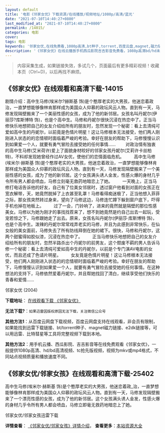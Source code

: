 ```yaml
---
layout: default
title: '电影《邻家女优》下载资源/在线播放/视频地址/1080p/高清/蓝光'
date: "2021-07-10T14:40:27+0800"
last_modified_at: "2021-07-10T14:40:27+0800"
permalink: /14015/
categories: 电影
cover:
tags: 电影
keywords: '邻家女优,在线免费看,1080p高清,bt种子,torrent,百度云盘,magnet,磁力链,迅雷下载资源'
description: '《邻家女优》在线云播放手机西瓜影院吉吉影音免费看，1080p高清bd/hd未删减完整版和tc抢先枪版，mkv/mp4格式，附带bt/torrent种子、magnet/磁力链、百度云盘、网盘资源迅雷下载链接'
---
```


>内容采集生成，如果链接失效，多试几个，页面最后有更多精彩视频！收藏本页（Ctrl+D)，以后再找不麻烦。


## 《邻家女优》在线观看和高清下载-14015

剧情介绍：高中生马修(埃米尔?赫斯基 饰)是个憨厚老实的大男孩，他迷恋着政治，一直梦想能够像林肯那样成为美国众人仰慕的政坛风云人物。直到有一天，马修发现隔壁搬来了一个美丽性感的女孩，成为了他的新邻居。女孩名叫丹妮尔(伊丽莎?库斯博特 饰)，也是个高中生。马修和丹妮尔很快沉浸在热恋中了。正当马修快乐地想把自己的女友介绍给所有的朋友时，忽然发现一个秘密：看上去清纯可爱如高中生的丹妮尔，以前竟是色情片明星！这让马修根本无法接受，他们两人刚刚进入状态的的恋情顿时面临着严峻的考验。幸好在朋友的帮助下，马修慢慢认识到如果爱一个人，就要有勇气冒险去接受她的任何事情……   　　对政治情有独衷的高中生马修(艾米荷许)爱上了面貌身材皎好的邻家女孩丹妮尔(艾莉许卡丝柏特)，不料却发现她曾经作过AV女优，使他们的恋情面临危机。   　　高中生马修(埃米尔·赫斯基 饰)是个憨厚老实的大男孩，他迷恋着政治，一直梦想能够像林肯那样成为美国众人仰慕的政坛风云人物。直到有一天，马修发现隔壁搬来了一个美丽性感的女孩，成为了他的新邻居。这个女孩满头诱人金发，性感火爆的身材几乎令所有男人都会喷血，马修立刻毫无救药地暗恋上了她。   　　一天晚上，正当马修打电话告诉他的好友，自己有了位美女邻居时，透过窗户他看到对面的女孩正在宽衣解带，天，她竟然脱掉了上衣甚至乳罩！马修看得痴迷极了，正当他想入菲菲之际，那女孩突然转过身来，望向了马修这边，马修连忙蹲下躲到窗户底下，吓得手机也掉在地板上。   　　过了一会，门铃响了，进来的竟然就是隔壁的那位性感美女。马修以为她为刚才的事找找茬来了，想不到她竟然是约自己出去一起玩，受宠若惊之下，马修跟她走了出去。原来，女孩名叫丹妮尔(伊丽莎·库斯博特 饰)，也是个高中生。泼辣的丹妮尔常常戏弄老实的马修，并且为此感到非常快乐，在仙女般的美女面前，马修失去了所有防线拜倒在她的裙下。很快，马修和丹妮尔，这两个甜蜜得如胶似漆，沉浸在热恋中了。   　　正当马修快乐地想把自己的女友介绍给所有的朋友时，忽然半路杀出个丹妮尔的前男友，这个颓废不羁的男人告诉马修一个秘密：看上去清纯可爱如高中生的丹妮尔，以前是个专门演AV电影的女优，而且还成了色请片明星。   　　女友竟是色情片明星！这让马修根本无法接受，他们两人刚刚进入状态的的恋情顿时面临着严峻的考验。幸好在朋友的帮助下，马修慢慢认识到如果爱一个人，就要有勇气冒险去接受她的任何事情。在这种想法的支持下，马修依然爱着丹妮尔，并且帮她找回了清白，继续享受他们快乐的青春和爱情……


邻家女优 (2004)

**下载地址**： [在线观看下载 《邻家女优》](https://www.btbtdy.me/btdy/dy5471.html) 


**无法下载?**：`如果迅雷因版权原因无法下载，关注微信公众号 `

**其他方法1**：从百度云网盘下载视频，百度云网盘支持在线观看，非会员有限制，如果能找到迅雷下载链接、bt/torrent种子、magnet磁力链接、e2dk链接等，可以用迅雷、比特彗星等工具将完整视频下载到本地。

**其他方法2**：用手机云播、西瓜影院、吉吉影音等在线免费观看《邻家女优》，一般提供1080p高清、hd/bd高清视频、tc抢先版视频，视频为mkv或mp4格式，不同站点视频质量和播放速度不同。


## 《邻家女优/邻家女孩》在线观看和高清下载-25402

高中生马修(埃米尔&middot;赫斯基 饰)是个憨厚老实的大男孩，他迷恋着政_治，一直梦想能够像林肯那样成为美国众人仰慕的政坛风云人物。直到有一天，马修发现隔壁搬来了一个漂亮性感的女孩，成为了他的新邻居。这个女孩满头诱人金发，性感火爆的身材几乎令所有男人都会喷血，马修立即毫无救药地暗恋上了她。


邻家女优/邻家女孩迅雷下载

**详情查看**： [《邻家女优/邻家女孩》详情介绍](/movie/25402/)， **查看更多**：[本站资源大全](/movie/t/all/)

